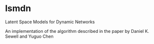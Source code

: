 # lsmdn
Latent Space Models for Dynamic Networks

An implementation of the algorithm described in the paper by Daniel K. Sewell and Yuguo Chen
